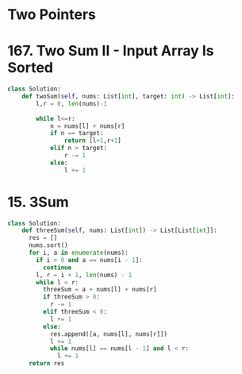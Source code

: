 # Two Pointers

# 167. Two Sum II - Input Array Is Sorted
```python
class Solution:
    def twoSum(self, nums: List[int], target: int) -> List[int]:
        l,r = 0, len(nums)-1
        
        while l<=r:
            n = nums[l] + nums[r]
            if n == target:
                return [l+1,r+1]
            elif n > target:
                r -= 1
            else:
                l += 1
```
# 15. 3Sum

```python
class Solution:
    def threeSum(self, nums: List[int]) -> List[List[int]]:
      res = []
      nums.sort()
      for i, a in enumerate(nums):
        if i > 0 and a == nums[i - 1]:
          continue
        l, r = i + 1, len(nums) - 1
        while l < r:
          threeSum = a + nums[l] + nums[r]
          if threeSum > 0:
            r -= 1
          elif threeSum < 0:
            l += 1
          else:
            res.append([a, nums[l], nums[r]])
            l += 1
            while nums[l] == nums[l - 1] and l < r:
              l += 1
      return res
```
#
```python
```
#
```python
```
#
```python
```
#
```python
```
#
```python
```
#
```python
```
#
```python
```
#
```python
```
#
```python
```
